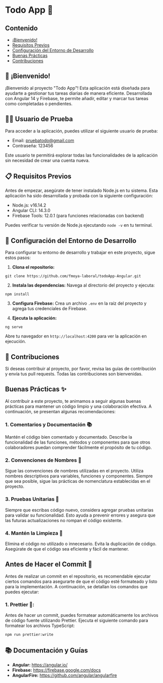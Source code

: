 # Todo App 📆

## Contenido
- [¡Bienvenido!](#bienvenido)
- [Requisitos Previos](#requisitos-previos)
- [Configuración del Entorno de Desarrollo](#configuración-del-entorno-de-desarrollo)
- [Buenas Prácticas](#buenas-prácticas)
- [Contribuciones](#contribuciones)

<a name="bienvenido"></a>
## 🚀 ¡Bienvenido!

¡Bienvenido al proyecto "Todo App"! Esta aplicación está diseñada para ayudarte a gestionar tus tareas diarias de manera eficiente. Desarrollada con Angular 14 y Firebase, te permite añadir, editar y marcar tus tareas como completadas o pendientes.

## 🧑‍💻 Usuario de Prueba

Para acceder a la aplicación, puedes utilizar el siguiente usuario de prueba:

- Email: pruebatodo@gmail.com
- Contraseña: 123456

Este usuario te permitirá explorar todas las funcionalidades de la aplicación sin necesidad de crear una cuenta nueva.
<a name="requisitos-previos"></a>
## 📋 Requisitos Previos

Antes de empezar, asegúrate de tener instalado Node.js en tu sistema. Esta aplicación ha sido desarrollada y probada con la siguiente configuración:

- Node.js: v16.14.2
- Angular CLI: 14.3.0
- Firebase Tools: 12.0.1 (para funciones relacionadas con backend)

Puedes verificar tu versión de Node.js ejecutando `node -v` en tu terminal.
<a name="configuración-del-entorno-de-desarrollo"></a>
## 🔧 Configuración del Entorno de Desarrollo

Para configurar tu entorno de desarrollo y trabajar en este proyecto, sigue estos pasos:

1. **Clona el repositorio:**

```
git clone https://github.com/fmoya-laboral/todoApp-Angular.git
```

2. **Instala las dependencias:**
   Navega al directorio del proyecto y ejecuta:

```
npm install
```

3. **Configura Firebase:**
   Crea un archivo `.env` en la raíz del proyecto y agrega tus credenciales de Firebase.

4. **Ejecuta la aplicación:**

```
ng serve
```

Abre tu navegador en `http://localhost:4200` para ver la aplicación en ejecución.
<a name="contribuciones"></a>
## 🤝 Contribuciones

Si deseas contribuir al proyecto, por favor, revisa las guías de contribución y envía tus pull requests. Todas las contribuciones son bienvenidas.
<a name="buenas-prácticas"></a>
## Buenas Prácticas ✨

Al contribuir a este proyecto, te animamos a seguir algunas buenas prácticas para mantener un código limpio y una colaboración efectiva. A continuación, se presentan algunas recomendaciones:

### 1. Comentarios y Documentación 📚

Mantén el código bien comentado y documentado. Describe la funcionalidad de las funciones, métodos y componentes para que otros colaboradores puedan comprender fácilmente el propósito de tu código.

### 2. Convenciones de Nombres 📝

Sigue las convenciones de nombres utilizadas en el proyecto. Utiliza nombres descriptivos para variables, funciones y componentes. Siempre que sea posible, sigue las prácticas de nomenclatura establecidas en el proyecto.

### 3. Pruebas Unitarias 🧪

Siempre que escribas código nuevo, considera agregar pruebas unitarias para validar su funcionalidad. Esto ayuda a prevenir errores y asegura que las futuras actualizaciones no rompan el código existente.

### 4. Mantén la Limpieza 🧹

Elimina el código no utilizado o innecesario. Evita la duplicación de código. Asegúrate de que el código sea eficiente y fácil de mantener.

## Antes de Hacer el Commit 🔧

Antes de realizar un commit en el repositorio, es recomendable ejecutar ciertos comandos para asegurarte de que el código esté formateado y listo para la implementación. A continuación, se detallan los comandos que puedes ejecutar:

### 1. **Prettier** 🎨:
Antes de hacer un commit, puedes formatear automáticamente los archivos de código fuente utilizando Prettier. Ejecuta el siguiente comando para formatear los archivos TypeScript:

```bash
npm run prettier:write
```

## 📚 Documentación y Guías

- **Angular:** https://angular.io/
- **Firebase:** https://firebase.google.com/docs
- **AngularFire:** https://github.com/angular/angularfire
